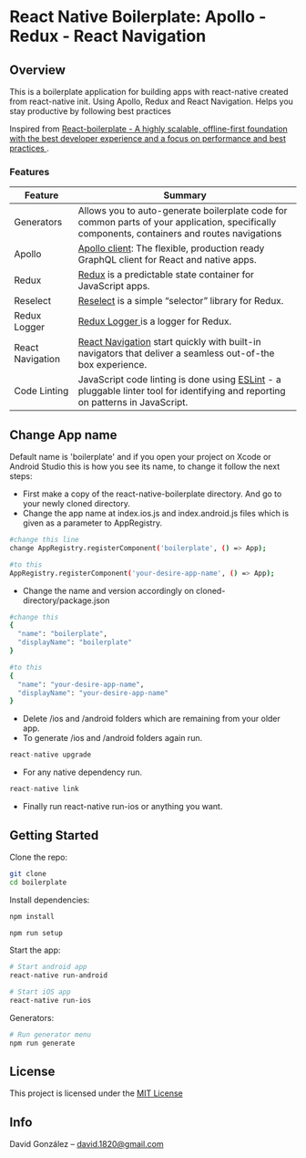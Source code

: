 # React Native Boilerplate: Apollo - Redux - React Navigation

## Overview

This is a boilerplate application for building apps with react-native created from react-native init. Using Apollo, Redux and React Navigation. Helps you stay productive by following best practices

Inspired from [React-boilerplate - A highly scalable, offline-first foundation with the best developer experience and a focus on performance and best practices ](https://github.com/react-boilerplate/react-boilerplate).

### Features

| Feature                                | Summary                                                                                                                                                                                                                                                     |
|----------------------------------------|-------------------------------------------------------------------------------------------------------------------------------------------------------------------------------------------------------------------------------------------------------------|
|  Generators 	 | Allows you to auto-generate boilerplate code for common parts of your application, specifically components, containers and routes navigations  |
| Apollo                  	 	 | [Apollo client](http://dev.apollodata.com/): The flexible, production ready GraphQL client for React and native apps.  |
| Redux                  	 	 | [Redux](https://github.com/reactjs/redux) is a predictable state container for JavaScript apps.  |
| Reselect                  	 	 | [Reselect](https://github.com/reactjs/reselect) is a simple “selector” library for Redux.|
| Redux Logger                 	 	 | [Redux Logger ](https://github.com/evgenyrodionov/redux-logger) is a logger for Redux.  |
| React Navigation                  	 	 | [React Navigation](https://reactnavigation.org/) start quickly with built-in navigators that deliver a seamless out-of-the box experience.  |
| Code Linting               			 | JavaScript code linting is done using [ESLint](http://eslint.org) - a pluggable linter tool for identifying and reporting on patterns in JavaScript.

## Change App name
Default name is 'boilerplate' and if you open your project on Xcode or Android Studio this is how you see its name, to change it follow the next steps:
- First make a copy of the react-native-boilerplate directory. And go to your newly cloned directory.
- Change the app name at index.ios.js and index.android.js files which is given as a parameter to AppRegistry.
```sh
#change this line
change AppRegistry.registerComponent('boilerplate', () => App);

#to this
AppRegistry.registerComponent('your-desire-app-name', () => App);
```
- Change the name and version accordingly on cloned-directory/package.json
```sh
#change this
{
  "name": "boilerplate",
  "displayName": "boilerplate"
}

#to this
{
  "name": "your-desire-app-name",
  "displayName": "your-desire-app-name"
}
```
- Delete /ios and /android folders which are remaining from your older app.
- To generate /ios and /android folders again run.
```js
react-native upgrade
```
- For any native dependency run.
```js
react-native link
```
- Finally run react-native run-ios or anything you want.


## Getting Started

Clone the repo:
```sh
git clone
cd boilerplate
```
Install dependencies:
```js
npm install

npm run setup
```

Start the app:
```sh
# Start android app
react-native run-android

# Start iOS app
react-native run-ios
```

Generators:
```sh
# Run generator menu
npm run generate

```

## License
This project is licensed under the [MIT License](#)

## Info

David González – david.1820@gmail.com

